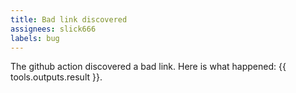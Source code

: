 ```yaml
---
title: Bad link discovered
assignees: slick666
labels: bug
---
```

The github action discovered a bad link. Here is what happened: {{ tools.outputs.result }}.